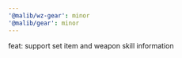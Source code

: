 ```yaml
---
'@malib/wz-gear': minor
'@malib/gear': minor
---
```


feat: support set item and weapon skill information
